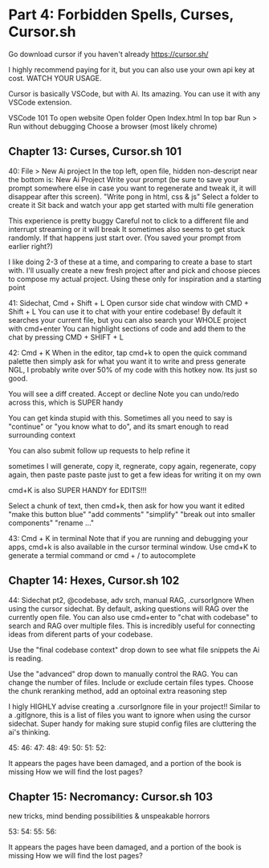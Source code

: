 # Part 4: Forbidden Spells, Curses, Cursor.sh

Go download cursor if you haven't already
https://cursor.sh/

I highly recommend paying for it, but you can also use your own api key at cost. WATCH YOUR USAGE.

Cursor is basically VSCode, but with Ai. Its amazing. You can use it with any VSCode extension.

VSCode 101
To open website
Open folder
Open Index.html
In top bar
Run > Run without debugging
Choose a browser (most likely chrome)

## Chapter 13: Curses, Cursor.sh 101
40: File > New Ai project
In the top left, open file, hidden non-descript near the bottom is: New Ai Project
Write your prompt (be sure to save your prompt somewhere else in case you want to regenerate and tweak it, it will disappear after this screen). "Write pong in html, css & js"
Select a folder to create it
Sit back and watch your app get started with multi file generation

This experience is pretty buggy
Careful not to click to a different file and interrupt streaming or it will break
It sometimes also seems to get stuck randomly. If that happens just start over. (You saved your prompt from earlier right?)

I like doing 2-3 of these at a time, and comparing to create a base to start with. I'll usually create a new fresh project after and pick and choose pieces to compose my actual project. Using these only for inspiration and a starting point

41: Sidechat, Cmd + Shift + L
Open cursor side chat window with CMD + Shift + L
You can use it to chat with your entire codebase!
By default it searches your current file, but you can also search your WHOLE project with cmd+enter
You can highlight sections of code and add them to the chat by pressing CMD + SHIFT + L

42: Cmd + K
When in the editor, tap cmd+k to open the quick command palette
then simply ask for what you want it to write and press generate
NGL, I probably write over 50% of my code with this hotkey now. Its just so good.

You will see a diff created. Accept or decline
Note you can undo/redo across this, which is SUPER handy

You can get kinda stupid with this. Sometimes all you need to say is "continue" or "you know what to do", and its smart enough to read surrounding context

You can also submit follow up requests to help refine it

sometimes I will generate, copy it, regnerate, copy again, regenerate, copy again, then paste paste paste just to get a few ideas for writing it on my own

cmd+K is also SUPER HANDY for EDITS!!!

Select a chunk of text, then cmd+k, then ask for how you want it edited
"make this button blue"
"add comments"
"simplify"
"break out into smaller components"
"rename ..."

43: Cmd + K in terminal
Note that if you are running and debugging your apps, cmd+k is also available in the cursor terminal window. Use cmd+K to generate a termial command or cmd + / to autocomplete

## Chapter 14: Hexes, Cursor.sh 102
44: Sidechat pt2, @codebase, adv srch, manual RAG, .cursorIgnore
When using the cursor sidechat. By default, asking questions will RAG over the currently open file.
You can also use cmd+enter to "chat with codebase" to search and RAG over multiple files. 
This is incredibly useful for connecting ideas from diferent parts of your codebase.

Use the "final codebase context" drop down to see what file snippets the Ai is reading.

Use the "advanced" drop down to manually control the RAG. You can change the number of files. Include or exclude certain files types. Choose the chunk reranking method, add an optoinal extra reasoning step

I higly HIGHLY advise creating a .cursorIgnore file in your project!!
Similar to a .gitIgnore, this is a list of files you want to ignore when using the cursor sidechat.
Super handy for making sure stupid config files are cluttering the ai's thinking.

45: 
46: 
47: 
48: 
49: 
50: 
51: 
52: 

It appears the pages have been damaged, and a portion of the book is missing
How we will find the lost pages?

## Chapter 15: Necromancy: Cursor.sh 103
new tricks, mind bending possibilities & unspeakable horrors

53:
54:
55:
56:

It appears the pages have been damaged, and a portion of the book is missing
How we will find the lost pages?

